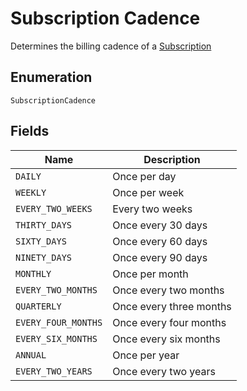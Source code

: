 
# Subscription Cadence

Determines the billing cadence of a [Subscription](../../doc/models/subscription.md)

## Enumeration

`SubscriptionCadence`

## Fields

| Name | Description |
|  --- | --- |
| `DAILY` | Once per day |
| `WEEKLY` | Once per week |
| `EVERY_TWO_WEEKS` | Every two weeks |
| `THIRTY_DAYS` | Once every 30 days |
| `SIXTY_DAYS` | Once every 60 days |
| `NINETY_DAYS` | Once every 90 days |
| `MONTHLY` | Once per month |
| `EVERY_TWO_MONTHS` | Once every two months |
| `QUARTERLY` | Once every three months |
| `EVERY_FOUR_MONTHS` | Once every four months |
| `EVERY_SIX_MONTHS` | Once every six months |
| `ANNUAL` | Once per year |
| `EVERY_TWO_YEARS` | Once every two years |

